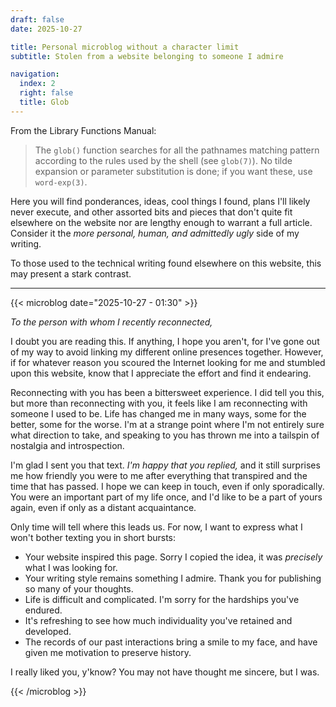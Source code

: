 ```yaml
---
draft: false
date: 2025-10-27

title: Personal microblog without a character limit
subtitle: Stolen from a website belonging to someone I admire

navigation:
  index: 2
  right: false
  title: Glob
---
```


From the Library Functions Manual:

> The `glob()` function searches for all the pathnames matching pattern
> according to the rules used by the shell (see `glob(7)`). No tilde expansion
> or parameter substitution is done; if you want these, use `word‐exp(3)`.

Here you will find ponderances, ideas, cool things I found, plans I'll likely
never execute, and other assorted bits and pieces that don't quite fit
elsewhere on the website nor are lengthy enough to warrant a full article.
Consider it the *more personal, human, and admittedly ugly* side of my writing.

To those used to the technical writing found elsewhere on this website, this
may present a stark contrast.

---

{{< microblog date="2025-10-27 - 01:30" >}}

*To the person with whom I recently reconnected,*

I doubt you are reading this. If anything, I hope you aren't, for I've gone out
of my way to avoid linking my different online presences together. However, if
for whatever reason you scoured the Internet looking for me and stumbled upon
this website, know that I appreciate the effort and find it endearing.

Reconnecting with you has been a bittersweet experience. I did tell you this,
but more than reconnecting with you, it feels like I am reconnecting with
someone I used to be. Life has changed me in many ways, some for the better,
some for the worse. I'm at a strange point where I'm not entirely sure what
direction to take, and speaking to you has thrown me into a tailspin of
nostalgia and introspection.

I'm glad I sent you that text. *I'm happy that you replied,* and it still
surprises me how friendly you were to me after everything that transpired and
the time that has passed. I hope we can keep in touch, even if only
sporadically. You were an important part of my life once, and I'd like to be a
part of yours again, even if only as a distant acquaintance.

Only time will tell where this leads us. For now, I want to express what I
won't bother texting you in short bursts:

- Your website inspired this page. Sorry I copied the idea, it was *precisely*
  what I was looking for.
- Your writing style remains something I admire. Thank you for publishing so
  many of your thoughts.
- Life is difficult and complicated. I'm sorry for the hardships you've
  endured.
- It's refreshing to see how much individuality you've retained and developed.
- The records of our past interactions bring a smile to my face, and have given
  me motivation to preserve history.

I really liked you, y'know? You may not have thought me sincere, but I was.

{{< /microblog >}}
